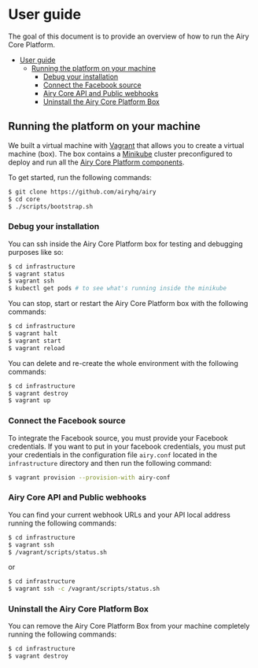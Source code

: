 # User guide

The goal of this document is to provide an overview of how to run the Airy Core
Platform.

- [User guide](#user-guide)
  - [Running the platform on your machine](#running-the-platform-on-your-machine)
    - [Debug your installation](#debug-your-installation)
    - [Connect the Facebook source](#connect-the-facebook-source)
    - [Airy Core API and Public webhooks](#airy-core-api-and-public-webhooks)
    - [Uninstall the Airy Core Platform Box](#uninstall-the-airy-core-platform-box)

## Running the platform on your machine

We built a virtual machine with [Vagrant](https://www.vagrantup.com) that allows
you to create a virtual machine (box). The box contains a
[Minikube](https://kubernetes.io/docs/setup/learning-environment/minikube/)
cluster preconfigured to deploy and run all the [Airy Core Platform
components](/infrastructure/README.md#componentes).

To get started, run the following commands:

```sh
$ git clone https://github.com/airyhq/airy
$ cd core
$ ./scripts/bootstrap.sh
```

### Debug your installation

You can ssh inside the Airy Core Platform box for testing and debugging purposes like so:

```sh
$ cd infrastructure
$ vagrant status
$ vagrant ssh
$ kubectl get pods # to see what's running inside the minikube
```

You can stop, start or restart the Airy Core Platform box with the following commands:

```sh
$ cd infrastructure
$ vagrant halt
$ vagrant start
$ vagrant reload
```

You can delete and re-create the whole environment with the following commands:
```sh
$ cd infrastructure
$ vagrant destroy
$ vagrant up
```

### Connect the Facebook source

To integrate the Facebook source, you must provide your Facebook credentials. If
you want to put in your facebook credentials, you must put your credentials in the configuration file
`airy.conf` located in the `infrastructure` directory and
then run the following command:

```sh
$ vagrant provision --provision-with airy-conf
```

### Airy Core API and Public webhooks

You can find your current webhook URLs and your API local address running the following commands:

```sh
$ cd infrastructure
$ vagrant ssh
$ /vagrant/scripts/status.sh
```
or
```sh
$ cd infrastructure
$ vagrant ssh -c /vagrant/scripts/status.sh
```

### Uninstall the Airy Core Platform Box

You can remove the Airy Core Platform Box from your machine completely running
the following commands:

```sh
$ cd infrastructure
$ vagrant destroy
```
